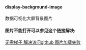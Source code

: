 #### display-background-image
数据可视化大屏背景图片


#### 图片不能打开可以参见这个链接解决:
[无需梯子 解决访问github 图片加载失败](https://blog.csdn.net/byc233518/article/details/109806067)

